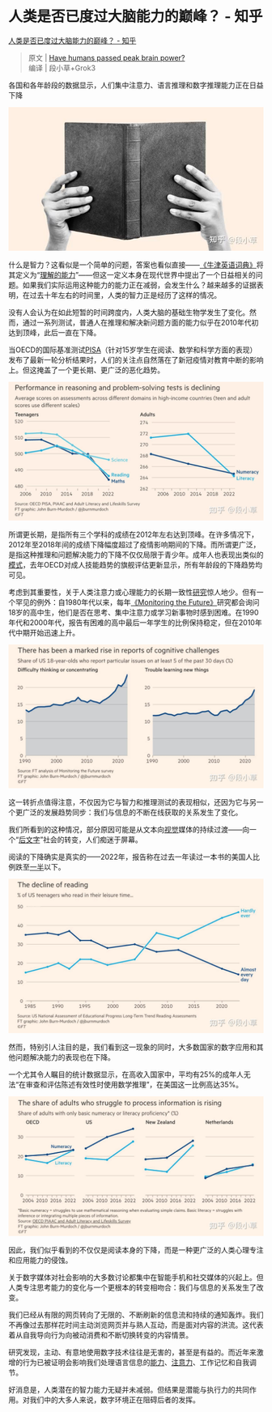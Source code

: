 # 人类是否已度过大脑能力的巅峰？ - 知乎
[人类是否已度过大脑能力的巅峰？ - 知乎](https://zhuanlan.zhihu.com/p/30421202960) 

 > 原文 | [Have humans passed peak brain power?](https://link.zhihu.com/?target=https%3A//www.ft.com/content/a8016c64-63b7-458b-a371-e0e1c54a13fc)  
> 编译 | 段小草+Grok3

各国和各年龄段的数据显示，人们集中注意力、语言推理和数字推理能力正在日益下降

![](assets/b/e/be10dd9933a8883aae1920b7889f9a61.jpg)

什么是智力？这看似是一个简单的问题，答案也看似直接——[《牛津英语词典》](https://zhida.zhihu.com/search?content_id=255106532&content_type=Article&match_order=1&q=%E3%80%8A%E7%89%9B%E6%B4%A5%E8%8B%B1%E8%AF%AD%E8%AF%8D%E5%85%B8%E3%80%8B&zhida_source=entity)将其定义为“[理解的能力](https://link.zhihu.com/?target=https%3A//www.oed.com/dictionary/intelligence_n%3Ftl%3Dtrue)”——但这一定义本身在现代世界中提出了一个日益相关的问题。如果我们实际运用这种能力的能力正在减弱，会发生什么？越来越多的证据表明，在过去十年左右的时间里，人类的智力正是经历了这样的情况。

没有人会认为在如此短暂的时间跨度内，人类大脑的基础生物学发生了变化。然而，通过一系列测试，普通人在推理和解决新问题方面的能力似乎在2010年代初达到顶峰，此后一直在下降。

当OECD的国际基准测试[PISA](https://zhida.zhihu.com/search?content_id=255106532&content_type=Article&match_order=1&q=PISA&zhida_source=entity)（针对15岁学生在阅读、数学和科学方面的表现）发布了最新一轮分析结果时，人们的关注点自然落在了新冠疫情对教育中断的影响上。但这掩盖了一个更长期、更广泛的恶化趋势。

![](assets/3/0/30e87c5cfb735ef213b17f8810ef0f96.jpg)

所谓更长期，是指所有三个学科的成绩在2012年左右达到顶峰。在许多情况下，2012年至2018年间的成绩下降幅度超过了疫情影响期间的下降。而所谓更广泛，是指这种推理和问题解决能力的下降不仅仅局限于青少年。成年人也表现出类似的[模式](https://link.zhihu.com/?target=https%3A//eaea.org/2024/12/11/new-piaac-results-show-declining-literacy-and-increasing-inequality-in-many-european-countries-better-adult-learning-is-necessary/)，去年OECD对成人技能趋势的旗舰评估更新显示，所有年龄段的下降趋势均可见。

考虑到其重要性，关于人类注意力或心理能力的长期一致性[研究](https://link.zhihu.com/?target=https%3A//www.lesswrong.com/posts/Pweg9xpKknkNwN8Fx/have-attention-spans-been-declining)惊人地少。但有一个罕见的例外：自1980年代以来，每年[《Monitoring the Future》](https://zhida.zhihu.com/search?content_id=255106532&content_type=Article&match_order=1&q=%E3%80%8AMonitoring+the+Future%E3%80%8B&zhida_source=entity)研究都会询问18岁的高中生，他们是否在思考、集中注意力或学习新事物时感到困难。在1990年代和2000年代，报告有困难的高中最后一年学生的比例保持稳定，但在2010年代中期开始迅速上升。

![](assets/e/7/e74259ca8c19bb6d0444280d359fd3cf.jpg)

这一转折点值得注意，不仅因为它与智力和推理测试的表现相似，还因为它与另一个更广泛的发展趋势同步：我们与信息的不断在线获取的关系发生了变化。

我们所看到的这种情况，部分原因可能是从文本向[视觉](https://link.zhihu.com/?target=https%3A//www.ft.com/content/2262f82e-fb65-445b-b99c-b039c1b32ce9)媒体的持续过渡——向一个“[后文字](https://link.zhihu.com/?target=https%3A//www.ft.com/content/e2ddd496-4f07-4dc8-a47c-314354da8d46)”社会的转变，人们痴迷于屏幕。

阅读的下降确实是真实的——2022年，报告称在过去一年读过一本书的美国人比例跌至[一半](https://link.zhihu.com/?target=https%3A//www.arts.gov/stories/blog/2024/federal-data-reading-pleasure-all-signs-show-slump%2523%3A~%3Atext%3DLast%2520fall%2C%2520the%2520NEA%2520reported%2C54.6%2520percent%2520ten%2520years%2520earlier)以下。

![](assets/c/4/c4703132a92340bef8172a4136a5a553.jpg)

然而，特别引人注目的是，我们看到这一现象的同时，大多数国家的数字应用和其他问题解决能力的表现也在下降。

一个尤其令人瞩目的统计数据显示，在高收入国家中，平均有25%的成年人无法“在审查和评估陈述有效性时使用数学推理”，在美国这一比例高达35%。

![](assets/1/7/173e976963aca3f3ed58185a6bee45b2.jpg)

因此，我们似乎看到的不仅仅是阅读本身的下降，而是一种更广泛的人类心理专注和应用能力的侵蚀。

关于数字媒体对社会影响的大多数讨论都集中在智能手机和社交媒体的兴起上。但人类专注思考能力的变化与一个更根本的转变相吻合：我们与信息的关系发生了改变。

我们已经从有限的网页转向了无限的、不断刷新的信息流和持续的通知轰炸。我们不再像过去那样花时间主动浏览网页并与熟人互动，而是面对内容的洪流。这代表着从自我导向行为向被动消费和不断切换转变的内容情景。

研究发现，主动、有意地使用数字技术往往是无害的，甚至是有益的。而近年来激增的行为已被证明会影响我们处理语言信息的[能力](https://link.zhihu.com/?target=https%3A//www.frontiersin.org/journals/education/articles/10.3389/feduc.2021.600687/full)、[注意力](https://link.zhihu.com/?target=https%3A//educationaltechnologyjournal.springeropen.com/articles/10.1186/s41239-018-0096-z)、工作记忆和自我调节。

好消息是，人类潜在的智力能力无疑并未减弱。但结果是潜能与执行力的共同作用。对我们中的大多人来说，数字环境正在阻碍后者的发挥。